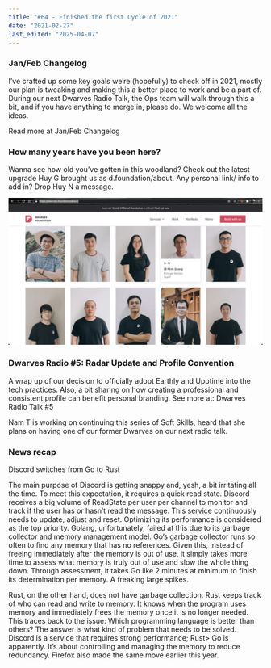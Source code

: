 ```yaml
---
title: "#64 - Finished the first Cycle of 2021"
date: "2021-02-27"
last_edited: "2025-04-07"
---
```

### Jan/Feb Changelog

I’ve crafted up some key goals we’re (hopefully) to check off in 2021, mostly our plan is tweaking and making this a better place to work and be a part of. During our next Dwarves Radio Talk, the Ops team will walk through this a bit, and if you have anything to merge in, please do. We welcome all the ideas.

Read more at Jan/Feb Changelog

### How many years have you been here?

Wanna see how old you’ve gotten in this woodland? Check out the latest upgrade Huy G brought us as d.foundation/about. Any personal link/ info to add in? Drop Huy N a message.

![](assets/notion-image-1744007058376-zl8ma.webp)

### Dwarves Radio #5: Radar Update and Profile Convention

A wrap up of our decision to officially adopt Earthly and Upptime into the tech practices. Also, a bit sharing on how creating a professional and consistent profile can benefit personal branding. See more at: Dwarves Radio Talk #5

Nam T is working on continuing this series of Soft Skills, heard that she plans on having one of our former Dwarves on our next radio talk.

### News recap

Discord switches from Go to Rust

The main purpose of Discord is getting snappy and, yesh, a bit irritating all the time. To meet this expectation, it requires a quick read state. Discord receives a big volume of ReadState per user per channel to monitor and track if the user has or hasn’t read the message. This service continuously needs to update, adjust and reset. Optimizing its performance is considered as the top priority. Golang, unfortunately, failed at this due to its garbage collector and memory management model. Go’s garbage collector runs so often to find any memory that has no references. Given this, instead of freeing immediately after the memory is out of use, it simply takes more time to assess what memory is truly out of use and slow the whole thing down. Through assessment, it takes Go like 2 minutes at minimum to finish its determination per memory. A freaking large spikes.

Rust, on the other hand, does not have garbage collection. Rust keeps track of who can read and write to memory. It knows when the program uses memory and immediately frees the memory once it is no longer needed. This traces back to the issue: Which programming language is better than others? The answer is what kind of problem that needs to be solved. Discord is a service that requires strong performance; Rust> Go is apparently. It’s about controlling and managing the memory to reduce redundancy. Firefox also made the same move earlier this year.
